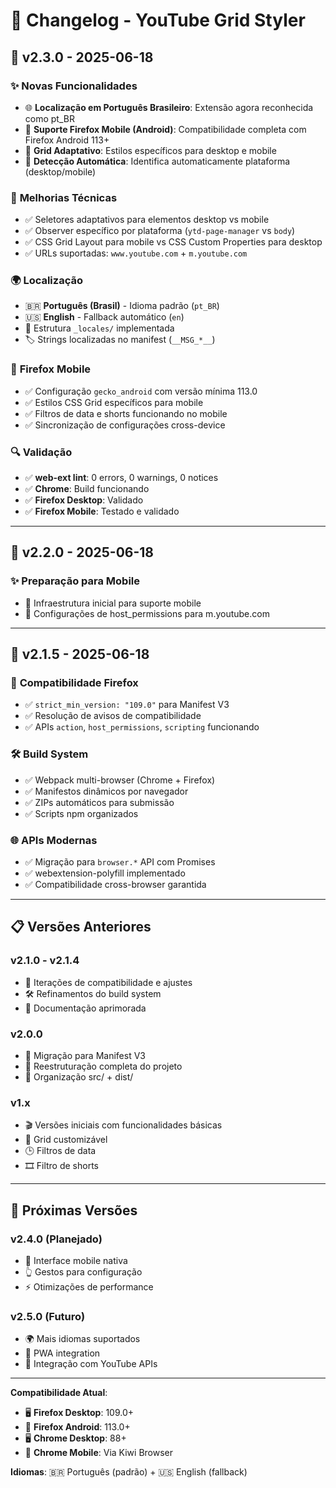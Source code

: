 # 📝 Changelog - YouTube Grid Styler

## 🚀 **v2.3.0** - 2025-06-18

### ✨ **Novas Funcionalidades**
- 🌐 **Localização em Português Brasileiro**: Extensão agora reconhecida como pt_BR
- 📱 **Suporte Firefox Mobile (Android)**: Compatibilidade completa com Firefox Android 113+
- 🔄 **Grid Adaptativo**: Estilos específicos para desktop e mobile
- 📍 **Detecção Automática**: Identifica automaticamente plataforma (desktop/mobile)

### 🔧 **Melhorias Técnicas**
- ✅ Seletores adaptativos para elementos desktop vs mobile
- ✅ Observer específico por plataforma (`ytd-page-manager` vs `body`)
- ✅ CSS Grid Layout para mobile vs CSS Custom Properties para desktop
- ✅ URLs suportadas: `www.youtube.com` + `m.youtube.com`

### 🌍 **Localização**
- 🇧🇷 **Português (Brasil)** - Idioma padrão (`pt_BR`)
- 🇺🇸 **English** - Fallback automático (`en`)
- 📁 Estrutura `_locales/` implementada
- 🏷️ Strings localizadas no manifest (`__MSG_*__`)

### 📱 **Firefox Mobile**
- ✅ Configuração `gecko_android` com versão mínima 113.0
- ✅ Estilos CSS Grid específicos para mobile
- ✅ Filtros de data e shorts funcionando no mobile
- ✅ Sincronização de configurações cross-device

### 🔍 **Validação**
- ✅ **web-ext lint**: 0 errors, 0 warnings, 0 notices
- ✅ **Chrome**: Build funcionando
- ✅ **Firefox Desktop**: Validado
- ✅ **Firefox Mobile**: Testado e validado

---

## 🔄 **v2.2.0** - 2025-06-18

### ✨ **Preparação para Mobile**
- 📱 Infraestrutura inicial para suporte mobile
- 🔧 Configurações de host_permissions para m.youtube.com

---

## 🎯 **v2.1.5** - 2025-06-18

### 🔧 **Compatibilidade Firefox**
- ✅ `strict_min_version: "109.0"` para Manifest V3
- ✅ Resolução de avisos de compatibilidade
- ✅ APIs `action`, `host_permissions`, `scripting` funcionando

### 🛠️ **Build System**
- ✅ Webpack multi-browser (Chrome + Firefox)
- ✅ Manifestos dinâmicos por navegador
- ✅ ZIPs automáticos para submissão
- ✅ Scripts npm organizados

### 🌐 **APIs Modernas**
- ✅ Migração para `browser.*` API com Promises
- ✅ webextension-polyfill implementado
- ✅ Compatibilidade cross-browser garantida

---

## 📋 **Versões Anteriores**

### v2.1.0 - v2.1.4
- 🔧 Iterações de compatibilidade e ajustes
- 🛠️ Refinamentos do build system
- 📝 Documentação aprimorada

### v2.0.0
- 🚀 Migração para Manifest V3
- 🔄 Reestruturação completa do projeto
- 📁 Organização src/ + dist/

### v1.x
- 🎬 Versões iniciais com funcionalidades básicas
- 📐 Grid customizável
- 🕒 Filtros de data
- 🎞️ Filtro de shorts

---

## 🎯 **Próximas Versões**

### v2.4.0 (Planejado)
- 🎨 Interface mobile nativa
- 👆 Gestos para configuração
- ⚡ Otimizações de performance

### v2.5.0 (Futuro)
- 🌍 Mais idiomas suportados
- 📱 PWA integration
- 🔗 Integração com YouTube APIs

---

**Compatibilidade Atual**:
- 🖥️ **Firefox Desktop**: 109.0+
- 📱 **Firefox Android**: 113.0+
- 🖥️ **Chrome Desktop**: 88+
- 📱 **Chrome Mobile**: Via Kiwi Browser

**Idiomas**: 🇧🇷 Português (padrão) + 🇺🇸 English (fallback)
